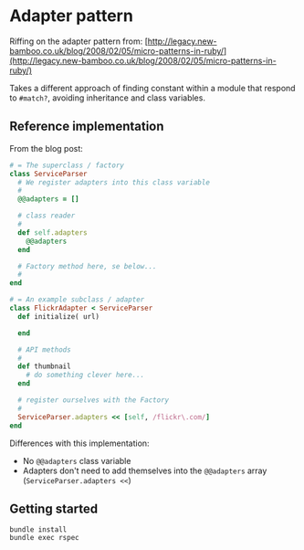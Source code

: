 # Adapter pattern

Riffing on the adapter pattern from:
[http://legacy.new-bamboo.co.uk/blog/2008/02/05/micro-patterns-in-ruby/](http://legacy.new-bamboo.co.uk/blog/2008/02/05/micro-patterns-in-ruby/)

Takes a different approach of finding constant within a module that respond to `#match?`, avoiding inheritance and class variables.

## Reference implementation

From the blog post:

```ruby
# = The superclass / factory
class ServiceParser
  # We register adapters into this class variable
  #
  @@adapters = []

  # class reader
  #
  def self.adapters
    @@adapters
  end

  # Factory method here, se below...
  #
end

# = An example subclass / adapter
class FlickrAdapter < ServiceParser
  def initialize( url)

  end

  # API methods
  #
  def thumbnail
    # do something clever here...
  end

  # register ourselves with the Factory
  #
  ServiceParser.adapters << [self, /flickr\.com/]
end
```

Differences with this implementation:

- No `@@adapters` class variable
- Adapters don't need to add themselves into the `@@adapters` array (`ServiceParser.adapters <<`)

## Getting started

```
bundle install
bundle exec rspec
```
